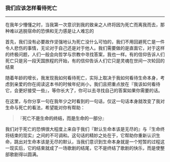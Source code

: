 ### 我们应该怎样看待死亡

---

在我年少懵懂之时，当我第一次意识到我的致亲之人终将因为死亡而离我而去，那种难以逃脱宿命的恐惧和无力感是让人难忘的

首先，我们没有必要故作坚强地认为死亡没什么可怕的，我们不用回避死亡是一件令人悲伤的事情，无论对于自己还是对于他人。我们需要做的是直面它，对于这样的终极问题，人们一般会向哲学与宗教中寻找答案，我也一样。有的信仰告诉人们死亡只是另一段天国旅程的开始，有的信仰告诉人们它只是灵魂在世间一次轮回的结束

随着年龄的增长，我发现我如何看待死亡，实际上取决于我如何看待生命本身，考虑到亲爱的你在阅读这本书的时候年纪尚小，我们且把重点放在『我该如何看待它，会更好接受一些』，等你长大了，你可以去寻找自己的答案如果你需要的话。

在这里，与你分享一句在我年少之时看到的一句话，仅这一句话本身就改变了我对生命与死亡的看法，希望能对你有帮助：

> 『**死亡不是生命的终结，而是生命的一部分**』

我们对于死亡的恐惧很大程度上来自于我们『默认生命本该是无尽的』与『生命终将结束的现实』之间的不可调和。这句话的精妙之处在于，它帮助你重新认识生命，跳出对生命本该是无尽的默认，当我们意识到生命本身就是一个短暂的过程这一现实后，它的结束就成了一场歌剧的结尾，它不是终结了歌剧的快乐，而是使整部歌剧得以圆满。


